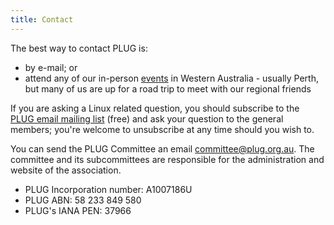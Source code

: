 ```yaml
---
title: Contact
---
```

The best way to contact PLUG is:
* by e-mail; or
* attend any of our in-person [events](/events/_index.md) in Western Australia - usually Perth, but many of us are up for a road trip to meet with our regional friends

If you are asking a Linux related question, you should subscribe to the [PLUG email mailing list](http://lists.plug.org.au/mailman/listinfo/plug) (free) and ask your question to the general members; you're welcome to unsubscribe at any time should you wish to.

You can send the PLUG Committee an email [committee@plug.org.au](mailto:committee@plug.org.au). The committee and its subcommittees are responsible for the administration and website of the association.

*   PLUG Incorporation number: A1007186U
*   PLUG ABN: 58 233 849 580
*   PLUG's IANA PEN: 37966
